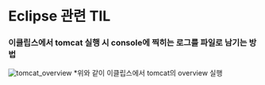 # Eclipse 관련 TIL
### 이클립스에서 tomcat 실행 시 console에 찍히는 로그를 파일로 남기는 방법
<img src="https://user-images.githubusercontent.com/44331989/99866880-2fdf9e00-2bf8-11eb-847b-1608406d33fe.PNG" alt="tomcat_overview">
*위와 같이 이클립스에서 tomcat의 overview 실행
